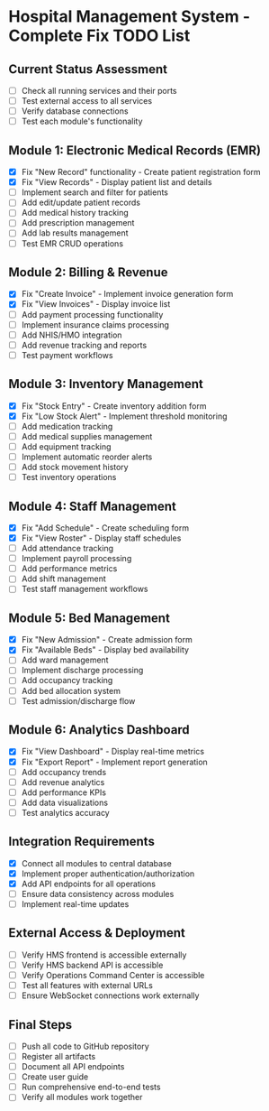 # Hospital Management System - Complete Fix TODO List

## Current Status Assessment
- [ ] Check all running services and their ports
- [ ] Test external access to all services
- [ ] Verify database connections
- [ ] Test each module's functionality

## Module 1: Electronic Medical Records (EMR)
- [x] Fix "New Record" functionality - Create patient registration form
- [x] Fix "View Records" - Display patient list and details
- [ ] Implement search and filter for patients
- [ ] Add edit/update patient records
- [ ] Add medical history tracking
- [ ] Add prescription management
- [ ] Add lab results management
- [ ] Test EMR CRUD operations

## Module 2: Billing & Revenue
- [x] Fix "Create Invoice" - Implement invoice generation form
- [x] Fix "View Invoices" - Display invoice list
- [ ] Add payment processing functionality
- [ ] Implement insurance claims processing
- [ ] Add NHIS/HMO integration
- [ ] Add revenue tracking and reports
- [ ] Test payment workflows

## Module 3: Inventory Management  
- [x] Fix "Stock Entry" - Create inventory addition form
- [x] Fix "Low Stock Alert" - Implement threshold monitoring
- [ ] Add medication tracking
- [ ] Add medical supplies management
- [ ] Add equipment tracking
- [ ] Implement automatic reorder alerts
- [ ] Add stock movement history
- [ ] Test inventory operations

## Module 4: Staff Management
- [x] Fix "Add Schedule" - Create scheduling form
- [x] Fix "View Roster" - Display staff schedules
- [ ] Add attendance tracking
- [ ] Implement payroll processing
- [ ] Add performance metrics
- [ ] Add shift management
- [ ] Test staff management workflows

## Module 5: Bed Management
- [x] Fix "New Admission" - Create admission form
- [x] Fix "Available Beds" - Display bed availability
- [ ] Add ward management
- [ ] Implement discharge processing
- [ ] Add occupancy tracking
- [ ] Add bed allocation system
- [ ] Test admission/discharge flow

## Module 6: Analytics Dashboard
- [x] Fix "View Dashboard" - Display real-time metrics
- [x] Fix "Export Report" - Implement report generation
- [ ] Add occupancy trends
- [ ] Add revenue analytics
- [ ] Add performance KPIs
- [ ] Add data visualizations
- [ ] Test analytics accuracy

## Integration Requirements
- [x] Connect all modules to central database
- [x] Implement proper authentication/authorization
- [x] Add API endpoints for all operations
- [ ] Ensure data consistency across modules
- [ ] Implement real-time updates

## External Access & Deployment
- [ ] Verify HMS frontend is accessible externally
- [ ] Verify HMS backend API is accessible
- [ ] Verify Operations Command Center is accessible  
- [ ] Test all features with external URLs
- [ ] Ensure WebSocket connections work externally

## Final Steps
- [ ] Push all code to GitHub repository
- [ ] Register all artifacts
- [ ] Document all API endpoints
- [ ] Create user guide
- [ ] Run comprehensive end-to-end tests
- [ ] Verify all modules work together
